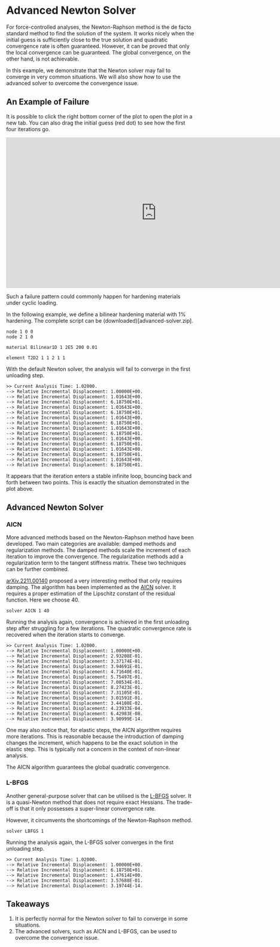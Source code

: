 # Advanced Newton Solver

For force-controlled analyses, the Newton-Raphson method is the de facto standard method to find the solution of the system.
It works nicely when the initial guess is sufficiently close to the true solution and quadratic convergence rate is often guaranteed.
However, it can be proved that only the local convergence can be guaranteed.
The global convergence, on the other hand, is not achievable.

In this example, we demonstrate that the Newton solver may fail to converge in very common situations.
We will also show how to use the advanced solver to overcome the convergence issue.

## An Example of Failure

It is possible to click the right bottom corner of the plot to open the plot in a new tab.
You can also drag the initial guess (red dot) to see how the first four iterations go.

<iframe src="https://www.desmos.com/calculator/uvmdtncok7?embed" width="800" height="400" style="border: 1px solid #ccc" frameborder=0></iframe>

Such a failure pattern could commonly happen for hardening materials under cyclic loading.

In the following example, we define a bilinear hardening material with $1\%$ hardening.
The complete script can be (downloaded)[advanced-solver.zip].

```text
node 1 0 0
node 2 1 0

material Bilinear1D 1 2E5 200 0.01

element T2D2 1 1 2 1 1
```

With the default Newton solver, the analysis will fail to converge in the first unloading step.

```text
>> Current Analysis Time: 1.02000.
--> Relative Incremental Displacement: 1.00000E+00.
--> Relative Incremental Displacement: 1.01643E+00.
--> Relative Incremental Displacement: 6.18750E+01.
--> Relative Incremental Displacement: 1.01643E+00.
--> Relative Incremental Displacement: 6.18750E+01.
--> Relative Incremental Displacement: 1.01643E+00.
--> Relative Incremental Displacement: 6.18750E+01.
--> Relative Incremental Displacement: 1.01643E+00.
--> Relative Incremental Displacement: 6.18750E+01.
--> Relative Incremental Displacement: 1.01643E+00.
--> Relative Incremental Displacement: 6.18750E+01.
--> Relative Incremental Displacement: 1.01643E+00.
--> Relative Incremental Displacement: 6.18750E+01.
--> Relative Incremental Displacement: 1.01643E+00.
--> Relative Incremental Displacement: 6.18750E+01.
```

It appears that the iteration enters a stable infinite loop, bouncing back and forth between two points.
This is exactly the situation demonstrated in the plot above.

## Advanced Newton Solver

### AICN

More advanced methods based on the Newton-Raphson method have been developed.
Two main categories are available: damped methods and regularization methods.
The damped methods scale the increment of each iteration to improve the convergence.
The regularization methods add a regularization term to the tangent stiffness matrix.
These two techniques can be further combined.

[arXiv.2211.00140](https://doi.org/10.48550/arXiv.2211.00140) proposed a very interesting method that only requires damping.
The algorithm has been implemented as the [AICN](../../Library/Solver/AICN.md) solver.
It requires a proper estimation of the Lipschitz constant of the residual function.
Here we choose $40$.

```text
solver AICN 1 40
```

Running the analysis again, convergence is achieved in the first unloading step after struggling for a few iterations.
The quadratic convergence rate is recovered when the iteration starts to converge.

```text
>> Current Analysis Time: 1.02000.
--> Relative Incremental Displacement: 1.00000E+00.
--> Relative Incremental Displacement: 2.93208E-01.
--> Relative Incremental Displacement: 3.37174E-01.
--> Relative Incremental Displacement: 3.94691E-01.
--> Relative Incremental Displacement: 4.71640E-01.
--> Relative Incremental Displacement: 5.75497E-01.
--> Relative Incremental Displacement: 7.08534E-01.
--> Relative Incremental Displacement: 8.27423E-01.
--> Relative Incremental Displacement: 7.31105E-01.
--> Relative Incremental Displacement: 3.01591E-01.
--> Relative Incremental Displacement: 3.44108E-02.
--> Relative Incremental Displacement: 4.23933E-04.
--> Relative Incremental Displacement: 6.42983E-08.
--> Relative Incremental Displacement: 3.90999E-14.
```

One may also notice that, for elastic steps, the AICN algorithm requires more iterations.
This is reasonable because the introduction of damping changes the increment, which happens to be the exact solution in the elastic step.
This is typically not a concern in the context of non-linear analysis.

The AICN algorithm guarantees the global quadratic convergence.

### L-BFGS

Another general-purpose solver that can be utilised is the [L-BFGS](../../Library/Solver/LBFGS.md) solver.
It is a quasi-Newton method that does not require exact Hessians.
The trade-off is that it only possesses a super-linear convergence rate.

However, it circumvents the shortcomings of the Newton-Raphson method.

```text
solver LBFGS 1
```

Running the analysis again, the L-BFGS solver converges in the first unloading step.

```text
>> Current Analysis Time: 1.02000.
--> Relative Incremental Displacement: 1.00000E+00.
--> Relative Incremental Displacement: 6.18750E+01.
--> Relative Incremental Displacement: 1.47614E+00.
--> Relative Incremental Displacement: 3.57688E-01.
--> Relative Incremental Displacement: 3.19744E-14.
```

## Takeaways

1. It is perfectly normal for the Newton solver to fail to converge in some situations.
2. The advanced solvers, such as AICN and L-BFGS, can be used to overcome the convergence issue.
